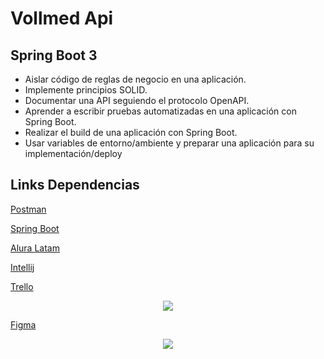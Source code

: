 # Vollmed Api

## Spring Boot 3

- Aislar código de reglas de negocio en una aplicación.
- Implemente principios SOLID.
- Documentar una API seguiendo el protocolo OpenAPI.
- Aprender a escribir pruebas automatizadas en una aplicación con Spring Boot.
- Realizar el build de una aplicación con Spring Boot.
- Usar variables de entorno/ambiente y preparar una aplicación para su implementación/deploy


## Links Dependencias
[Postman](https://www.postman.com/)

[Spring Boot](https://spring.io/projects/spring-boot)

[Alura Latam](https://www.aluracursos.com/)

[Intellij](https://www.jetbrains.com/es-es/idea) 


[Trello](https://trello.com/b/yGQuuyVV/api-voll-med)
<p align="center">
  <img src="https://github.com/Orliluq/vollmed_api/assets/122529721/95699680-53cf-42d1-bc6c-46fa71d31dad"/>
</p>


[Figma](https://www.figma.com/design/vgn35i1ErivIN8LJYEqxGZ/Untitled?node-id=0-1&t=RGMnsgamf50gr3ZS-0)

<p align="center">
  <img src="https://github.com/Orliluq/vollmed_api/assets/122529721/e5e6bdfb-6126-49ca-b380-654b728742ba"/>
</p>

